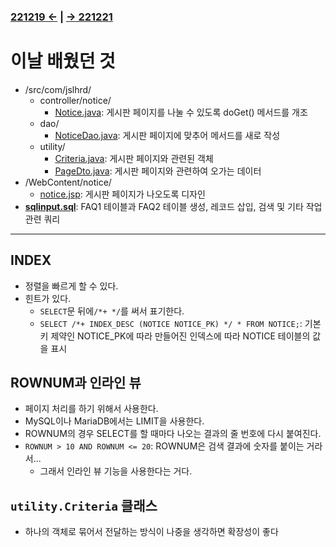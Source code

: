 ﻿### [221219 ←](../../221205-230127_JSP/22-12/221219/) | [→ 221221](../../221205-230127_JSP/22-12/221221/)

# 이날 배웠던 것

- /src/com/jslhrd/
    - controller/notice/
        - [Notice.java](../../221205-230127_JSP/22-12/221220/jslhrdServlet/src/com/jslhrd/controller/notice/Notice.java): 게시판 페이지를 나눌 수 있도록 doGet() 메서드를 개조
    - dao/
        - [NoticeDao.java](../../221205-230127_JSP/22-12/221220/jslhrdServlet/src/com/jslhrd/dao/NoticeDao.java): 게시판 페이지에 맞추어 메서드를 새로 작성
    - utility/
        - [Criteria.java](../../221205-230127_JSP/22-12/221220/jslhrdServlet/src/com/jslhrd/utility/Criteria.java): 게시판 페이지와 관련된 객체
        - [PageDto.java](../../221205-230127_JSP/22-12/221220/jslhrdServlet/src/com/jslhrd/utility/PageDto.java): 게시판 페이지와 관련하여 오가는 데이터
- /WebContent/notice/
    - [notice.jsp](../../221205-230127_JSP/22-12/221220/jslhrdServlet/WebContent/notice/notice.jsp): 게시판 페이지가 나오도록 디자인
- [**sqlinput.sql**](../../221205-230127_JSP/22-12/221220/sqlinput.sql): FAQ1 테이블과 FAQ2 테이블 생성, 레코드 삽입, 검색 및 기타 작업 관련 쿼리

---

## INDEX

- 정렬을 빠르게 할 수 있다.
- 힌트가 있다.
    - `SELECT`문 뒤에`/*+ */`를 써서 표기한다.
    - `SELECT /*+ INDEX_DESC (NOTICE NOTICE_PK) */ * FROM NOTICE;`: 기본키 제약인 NOTICE_PK에 따라 만들어진 인덱스에 따라 NOTICE 테이블의 값을 표시 

## ROWNUM과 인라인 뷰

- 페이지 처리를 하기 위해서 사용한다.
- MySQL이나 MariaDB에서는 LIMIT을 사용한다.
- ROWNUM의 경우 SELECT를 할 때마다 나오는 결과의 줄 번호에 다시 붙여진다.
- `ROWNUM > 10 AND ROWNUM <= 20`: ROWNUM은 검색 결과에 숫자를 붙이는 거라서...
    - 그래서 인라인 뷰 기능을 사용한다는 거다.

## `utility.Criteria` 클래스

- 하나의 객체로 묶어서 전달하는 방식이 나중을 생각하면 확장성이 좋다